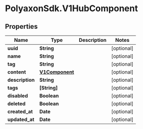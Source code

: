# PolyaxonSdk.V1HubComponent

## Properties

Name | Type | Description | Notes
------------ | ------------- | ------------- | -------------
**uuid** | **String** |  | [optional] 
**name** | **String** |  | [optional] 
**tag** | **String** |  | [optional] 
**content** | [**V1Component**](V1Component.md) |  | [optional] 
**description** | **String** |  | [optional] 
**tags** | **[String]** |  | [optional] 
**disabled** | **Boolean** |  | [optional] 
**deleted** | **Boolean** |  | [optional] 
**created_at** | **Date** |  | [optional] 
**updated_at** | **Date** |  | [optional] 



